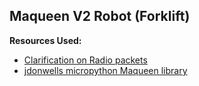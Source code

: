 ## Maqueen V2 Robot (Forklift)
**Resources Used:**
- [Clarification on Radio packets](https://support.microbit.org/support/solutions/articles/19000053168-receiving-radio-data-from-pxt-within-python)
- [jdonwells micropython Maqueen library](https://github.com/jdonwells/micropython-MaqueenPlusV2/tree/main)

